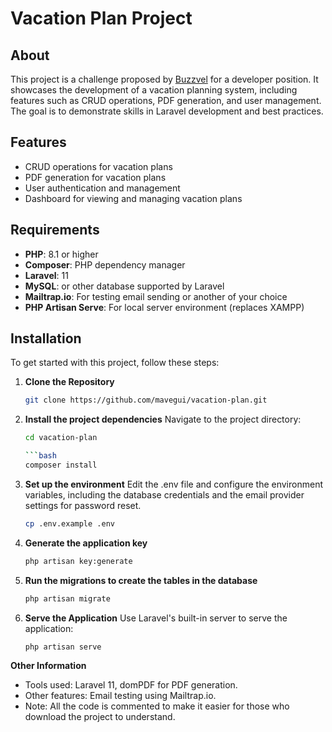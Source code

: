 # Vacation Plan Project

## About

This project is a challenge proposed by [Buzzvel](https://buzzvel.com/) for a developer position. It showcases the development of a vacation planning system, including features such as CRUD operations, PDF generation, and user management. The goal is to demonstrate skills in Laravel development and best practices.

## Features

- CRUD operations for vacation plans
- PDF generation for vacation plans
- User authentication and management
- Dashboard for viewing and managing vacation plans

## Requirements

- **PHP**: 8.1 or higher
- **Composer**: PHP dependency manager
- **Laravel**: 11
- **MySQL**: or other database supported by Laravel
- **Mailtrap.io**: For testing email sending or another of your choice
- **PHP Artisan Serve**: For local server environment (replaces XAMPP)
  
## Installation

To get started with this project, follow these steps:

1. **Clone the Repository**

   ```bash
   git clone https://github.com/mavegui/vacation-plan.git
2. **Install the project dependencies**
   Navigate to the project directory:

   ```bash
   cd vacation-plan

   ```bash
   composer install
4. **Set up the environment**
   Edit the .env file and configure the environment variables, including the database credentials and the email provider settings for password reset.

   ```bash
   cp .env.example .env
5. **Generate the application key**

   ```bash
   php artisan key:generate
6. **Run the migrations to create the tables in the database**

   ```bash
   php artisan migrate

7. **Serve the Application**
   Use Laravel's built-in server to serve the application:
   
   ```bash
   php artisan serve
**Other Information**

- Tools used: Laravel 11, domPDF for PDF generation. 
- Other features: Email testing using Mailtrap.io. 
- Note: All the code is commented to make it easier for those who download the project to understand. 


